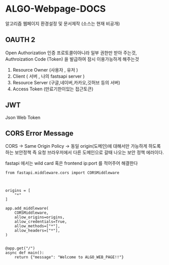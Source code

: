 # ALGO-Webpage-DOCS
알고리즘 웹페이지  환경설정 및 문서제작 (소스는 현재 비공개)





## OAUTH 2
Open Authorization 
인증 프로토콜이아니라 일부 권한만 받아 주는것, Authroization Code (Token) 을 발급하여 잠시 이용가능하게 해주는것 

1. Resource Owner (사용자 , 유저 )
2. Client ( 서버 , 나의 fastsapi server )
3. Resource Server (구글,네이버,카카오,깃허브 등의 서버)
4. Access Token (만료기한이있는 접근토큰)

## JWT

Json
Web
Token 



## CORS Error Message

CORS -> Same Origin Policy -> 동일 origin(도메인)에 대해서만 가능하게 하도록 하는 보안정책
즉 요청 브라우저에서 다른 도메인으로 갈때 나오는 보안 정책 에러이다. 

fastapi 에서는 wild card 혹은 frontend ip:port 를 적어주어 해결한다

```
from fastapi.middleware.cors import CORSMiddleware



origins = [
    "*"
]

app.add_middleware(
    CORSMiddleware,
    allow_origins=origins,
    allow_credentials=True,
    allow_methods=["*"],
    allow_headers=["*"],
)


@app.get("/")
async def main():
    return {"message": "Welcome to ALGO_WEB_PAGE!!"}

```



